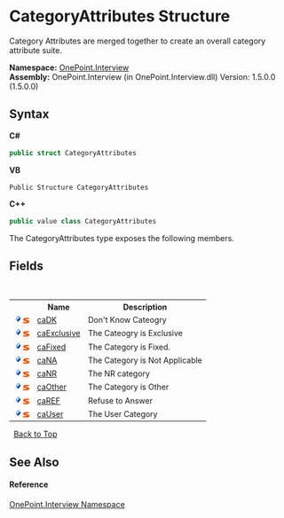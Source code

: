 # CategoryAttributes Structure
 

Category Attributes are merged together to create an overall category attribute suite.

**Namespace:**&nbsp;<a href="N_OnePoint_Interview">OnePoint.Interview</a><br />**Assembly:**&nbsp;OnePoint.Interview (in OnePoint.Interview.dll) Version: 1.5.0.0 (1.5.0.0)

## Syntax

**C#**<br />
``` C#
public struct CategoryAttributes
```

**VB**<br />
``` VB
Public Structure CategoryAttributes
```

**C++**<br />
``` C++
public value class CategoryAttributes
```

The CategoryAttributes type exposes the following members.


## Fields
&nbsp;<table><tr><th></th><th>Name</th><th>Description</th></tr><tr><td>![Public field](media/pubfield.gif "Public field")![Static member](media/static.gif "Static member")</td><td><a href="F_OnePoint_Interview_CategoryAttributes_caDK">caDK</a></td><td>
Don't Know Cateogry</td></tr><tr><td>![Public field](media/pubfield.gif "Public field")![Static member](media/static.gif "Static member")</td><td><a href="F_OnePoint_Interview_CategoryAttributes_caExclusive">caExclusive</a></td><td>
The Cateogry is Exclusive</td></tr><tr><td>![Public field](media/pubfield.gif "Public field")![Static member](media/static.gif "Static member")</td><td><a href="F_OnePoint_Interview_CategoryAttributes_caFixed">caFixed</a></td><td>
The Category is Fixed.</td></tr><tr><td>![Public field](media/pubfield.gif "Public field")![Static member](media/static.gif "Static member")</td><td><a href="F_OnePoint_Interview_CategoryAttributes_caNA">caNA</a></td><td>
The Category is Not Applicable</td></tr><tr><td>![Public field](media/pubfield.gif "Public field")![Static member](media/static.gif "Static member")</td><td><a href="F_OnePoint_Interview_CategoryAttributes_caNR">caNR</a></td><td>
The NR category</td></tr><tr><td>![Public field](media/pubfield.gif "Public field")![Static member](media/static.gif "Static member")</td><td><a href="F_OnePoint_Interview_CategoryAttributes_caOther">caOther</a></td><td>
The Category is Other</td></tr><tr><td>![Public field](media/pubfield.gif "Public field")![Static member](media/static.gif "Static member")</td><td><a href="F_OnePoint_Interview_CategoryAttributes_caREF">caREF</a></td><td>
Refuse to Answer</td></tr><tr><td>![Public field](media/pubfield.gif "Public field")![Static member](media/static.gif "Static member")</td><td><a href="F_OnePoint_Interview_CategoryAttributes_caUser">caUser</a></td><td>
The User Category</td></tr></table>&nbsp;
<a href="#categoryattributes-structure">Back to Top</a>

## See Also


#### Reference
<a href="N_OnePoint_Interview">OnePoint.Interview Namespace</a><br />